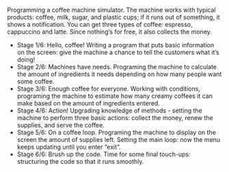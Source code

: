 Programming a coffee machine simulator. The machine works with typical products: coffee, milk, sugar, and plastic cups; if it runs out of something, it shows a notification. You can get three types of coffee: espresso, cappuccino and latte. Since nothing’s for free, it also collects the money.
  * Stage 1/6: Hello, coffee!
  Writing a program that puts basic information on the screen: give the machine a chance to tell the customers what it’s doing!
  * Stage 2/6: Machines have needs.
  Programing the machine to calculate the amount of ingredients it needs depending on how many people want some coffee.
  * Stage 3/6: Enough coffee for everyone.
  Working with conditions, programing the machine to estimate how many creamy coffees it can make based on the amount of ingredients entered.
  * Stage 4/6: Action!
  Upgrading knowledge of methods - setting the machine to perform three basic actions: collect the money, renew the supplies, and serve the coffee.
  * Stage 5/6: On a coffee loop.
  Programing the machine to display on the screen the amount of supplies left. Setting the main loop: now the menu keeps updating until you enter “exit”.
  * Stage 6/6: Brush up the code.
  Time for some final touch-ups: structuring the code so that it runs smoothly.
